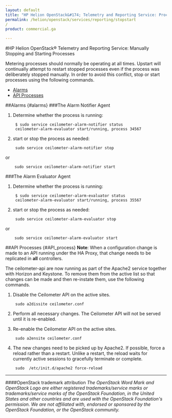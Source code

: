 ```yaml
---
layout: default
title: "HP Helion OpenStack&#174; Telemetry and Reporting Service: Processes"
permalink: /helion/openstack/services/reporting/stopstart
/
product: commercial.ga

---
```

<!--UNDER REVISION-->

<script>

function PageRefresh {
onLoad="window.refresh"
}

PageRefresh();

</script>
#HP Helion OpenStack&#174; Telemetry and Reporting Service: Manually Stopping and Starting Processes

Metering processes should normally be operating at all times. Upstart will continually attempt to restart stopped processes even if the process was deliberately stopped manually. In order to avoid this conflict, stop or start processes using the following commands.

* [Alarms](#alarms)
* [API Processes](#API_process)

##Alarms {#alarms}
###The Alarm Notifier Agent
1. Determine whether the process is running:
 
		$ sudo service ceilometer-alarm-notifier status
		ceilometer-alarm-evaluator start/running, process 34567
4. start or stop the process as needed:
 
		sudo service ceilometer-alarm-notifier stop
or

		sudo service ceilometer-alarm-notifier start

###The Alarm Evaluator Agent

1. Determine whether the process is running:
 
		$ sudo service ceilometer-alarm-evaluator status
		ceilometer-alarm-evaluator start/running, process 35567
4. start or stop the process as needed:
 
		sudo service ceilometer-alarm-evaluator stop
or

		sudo service ceilometer-alarm-evaluator start

##API Processes {#API_process}
**Note**: When a configuration change is made to an API running under the HA Proxy, that change needs to be replicated in **all** controllers.

The ceilometer-api are now running as part of the Apache2 service together with Horizon and Keystone. To remove them from the active list so that changes can be made and then re-instate them, use the following commands.

1. Disable the Ceilometer API on the active sites.
 
		sudo a2dissite ceilometer.conf
 
3. Perform all necessary changes. The Ceilometer API will not be served until it is re-enabled.
4. Re-enable the Ceilometer API on the active sites.
 
		sudo a2ensite ceilometer.conf
 
6. The new changes need to be picked up by Apache2. If possible, force a reload rather than a restart. Unlike a restart, the reload waits for currently active sessions to gracefully terminate or complete.
 
		sudo  /etc/init.d/apache2 force-reload
 

----
####OpenStack trademark attribution
*The OpenStack Word Mark and OpenStack Logo are either registered trademarks/service marks or trademarks/service marks of the OpenStack Foundation, in the United States and other countries and are used with the OpenStack Foundation's permission. We are not affiliated with, endorsed or sponsored by the OpenStack Foundation, or the OpenStack community.*